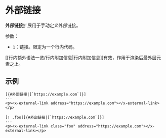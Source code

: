 # 外部链接

**外部链接**扩展用于手动定义外部链接。

参数：

- `1`：链接。限定为一个行内代码。

[[行内额外语法一览/行内附加信息|行内附加信息]]有效，作用于渲染后最外层元素之上。

## 示例

```example
[{#外部链接|[`https://example.com`]}]
···
<p><x-external-link address="https://example.com"></x-external-link></p>
```

```example
[! .foo][{#外部链接|[`https://example.com`]}]
···
<p><x-external-link class="foo" address="https://example.com"></x-external-link></p>
```
